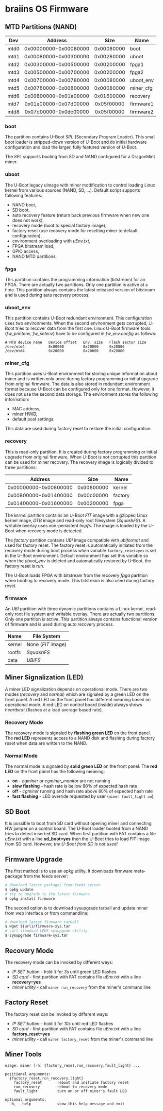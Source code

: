 # braiins OS Firmware

## MTD Partitions (NAND)

| Dev           | Address               | Size       | Name      |
|:-------------:|:---------------------:|:----------:| --------- |
| mtd0          | 0x00000000-0x00080000 | 0x00080000 | boot      |
| mtd1          | 0x00080000-0x00300000 | 0x00280000 | uboot     |
| mtd2          | 0x00300000-0x00500000 | 0x00200000 | fpga1     |
| mtd3          | 0x00500000-0x00700000 | 0x00200000 | fpga2     |
| mtd4          | 0x00700000-0x00780000 | 0x00080000 | uboot_env |
| mtd5          | 0x00780000-0x00800000 | 0x00080000 | miner_cfg |
| mtd6          | 0x00800000-0x01e00000 | 0x01600000 | recovery  |
| mtd7          | 0x01e00000-0x07d00000 | 0x05f00000 | firmware1 |
| mtd8          | 0x07d00000-0x0dc00000 | 0x05f00000 | firmware2 |

### boot

The partition contains U-Boot *SPL* (Secondary Program Loader). This small boot loader is stripped-down version of
U-Boot and do initial hardware configuration and load the larger, fully featured version of U-Boot.

The *SPL* supports booting from SD and NAND configured for a DragonMint miner.

### uboot

The U-Boot legacy uImage with minor modification to control loading Linux kernel from various sources (NAND, SD, ...).
Default script supports following features:

* NAND boot,
* SD boot,
* auto recovery feature (return back previous firmware when new one does not work),
* recovery mode (boot to special factory image),
* factory reset (use recovery mode for resetting miner to default configuration),
* environment overloading with *uEnv.txt*,
* FPGA bitstream load,
* GPIO access,
* NAND MTD partitions.

### fpga

This partition contains the programming information (bitstream) for an FPGA. There are actually two partitions.
Only one partition is active at a time. This partition always contains the latest released version of bitstream and is used during auto
recovery process.

### uboot_env

This partition contains U-Boot redundant environment. This configuration uses two environments. When the second environment
gets corrupted, U-Boot tries to recover data from the first one. Linux U-Boot firmware tools (*fw_printenv*,
*fw_setenv*) have to be configured in *fw_env.config* as follows:

```
# MTD device name   Device offset   Env. size   Flash sector size
/dev/mtd4           0x00000         0x20000     0x20000
/dev/mtd4           0x20000         0x20000     0x20000
```

### miner_cfg

This partition uses U-Boot environment for storing unique information about miner and is written only once during factory
programming or initial upgrade from original firmware. The data is also stored in redundant environment format because
U-Boot can be configured only for one format. However, it does not use the second data storage. The environment stores
the following information:

* MAC address,
* miner HWID,
* default pool settings.

This data are used during factory reset to restore the initial configuration.

### recovery

This is read-only partition. It is created during factory programming or initial upgrade from original firmware.
When U-Boot is not corrupted this partition can be used for miner recovery. The recovery image is logically divided
to three partitions:

| Address               | Size       | Name      |
|:---------------------:|:----------:| --------- |
| 0x00000000-0x00800000 | 0x00800000 | kernel    |
| 0x00800000-0x01400000 | 0x00c00000 | factory   |
| 0x01400000-0x01600000 | 0x00200000 | fpga      |

The *kernel* partition contains an U-Boot *FIT* image with a gzipped Linux kernel image, *DTB* image and read-only root
filesystem (*SquashFS*). A writable overlay uses non-persistent *tmpfs*. The image is loaded by the U-Boot when recovery
mode is detected.

The *factory* partition contains *UBI* image compatible with *ubiformat* and used for factory reset. The factory reset
is automatically initiated from the recovery mode during boot process when variable `factory_reset=yes` is set in the
U-Boot environment. Default environment has set this variable so when the *uboot_env* is deleted and automatically
restored by U-Boot, the factory reset is run.

The U-Boot loads FPGA with bitstream from the recovery *fpga* partition when booting to recovery mode. This bitstream is
also used during factory reset. 

### firmware

An *UBI* partition with three dynamic partitions contains a Linux kernel, read-only root file system and writable
overlay. There are actually two partitions. Only one partition is active. This partition always contains functional
version of firmware and is used during auto recovery process.

| Name   | File System        |
| ------ | ------------------ |
| kernel | None (*FIT* image) |
| rootfs | *SquashFS*         |
| data   | *UBIFS*            |

## Miner Signalization (LED)

A miner LED signalization depends on operational mode. There are two modes (*recovery* and *normal*) which are signaled
by a green LED on the front panel. A red LED on the front panel has different meaning based on operational mode. A red
LED on control board (inside) always shows *heartbeat* (flashes at a load average based rate).

### Recovery Mode

The recovery mode is signaled by **flashing green LED** on the front panel. The **red LED** represents access to a NAND
disk and flashing during factory reset when data are written to the NAND.

### Normal Mode

The normal mode is signaled by **solid green LED** on the front panel. The **red LED** on the front panel has the
following meaning:

* **on** - *cgminer* or *cgminer_monitor* are not running
* **slow flashing** - hash rate is bellow 80% of expected hash rate
* **off** - *cgminer* running and hash rate above 80% of expected hash rate
* **fast flashing** - LED override requested by user (`miner fault_light on`)

## SD Boot

It is possible to boot from SD card without opening miner and connecting HW jumper on a control board. The U-Boot loader
booted from a NAND tries to detect inserted SD card. When first partition with FAT contains a file *uEnv.txt* with a
line **sd_boot=yes** then the U-Boot tries to load FIT image from SD card. *However, the U-Boot from SD is not used!*

## Firmware Upgrade

The first method is to use an *opkg* utility. It downloads firmware meta-package from the feeds server:

```bash
# download latest packages from feeds server
$ opkg update
# try to upgrade to the latest firmware
$ opkg install firmware
```

The second option is to download sysupgrade tarball and update miner from web interface or from commandline:

```bash
# download latest firmware tarball
$ wget ${url}/firmware-xyz.tar
# call standard LEDE sysupgade utility
$ sysupgrade firmware-xyz.tar
```

## Recovery Mode

The recovery mode can be invoked by different ways:

* *IP SET button* - hold it for *3s* until green LED flashes
* *SD card* - first partition with FAT contains file *uEnv.txt* with a line **recovery=yes** 
* *miner utility* - call `miner run_recovery` from the miner's command line

## Factory Reset

The factory reset can be invoked by different ways:

* *IP SET button* - hold it for *10s* until red LED flashes
* *SD card* - first partition with FAT contains file *uEnv.txt* with a line **factory_reset=yes** 
* *miner utility* - call `miner factory_reset` from the miner's command line

## Miner Tools

```
usage: miner [-h] {factory_reset,run_recovery,fault_light} ...

positional arguments:
  {factory_reset,run_recovery,light}
    factory_reset       reboot and initiate factory reset
    run_recovery        reboot to recovery mode
    fault_light         turn on or off miner's fault LED

optional arguments:
  -h, --help            show this help message and exit
```
